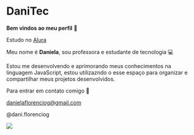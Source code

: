 # DaniTec
**Bem vindos ao meu perfil** 💚

Estudo no [Alura](https://www.alura.com.br/)

Meu nome é **Daniela**,
sou professora e estudante de tecnologia 💻

Estou me desenvolvendo e aprimorando meus conhecimentos na linguagem JavaScript, 
estou utilizazndo o esse espaço para organizar e compartilhar meus projetos desenvolvidos.

Para entrar em contato comigo 📧

danielaflorenciog@gmail.com

@dani.florenciog 

![](https://media1.tenor.com/m/zM2-NkjNaKEAAAAC/nightmare-before-christmas-sally.gif)
